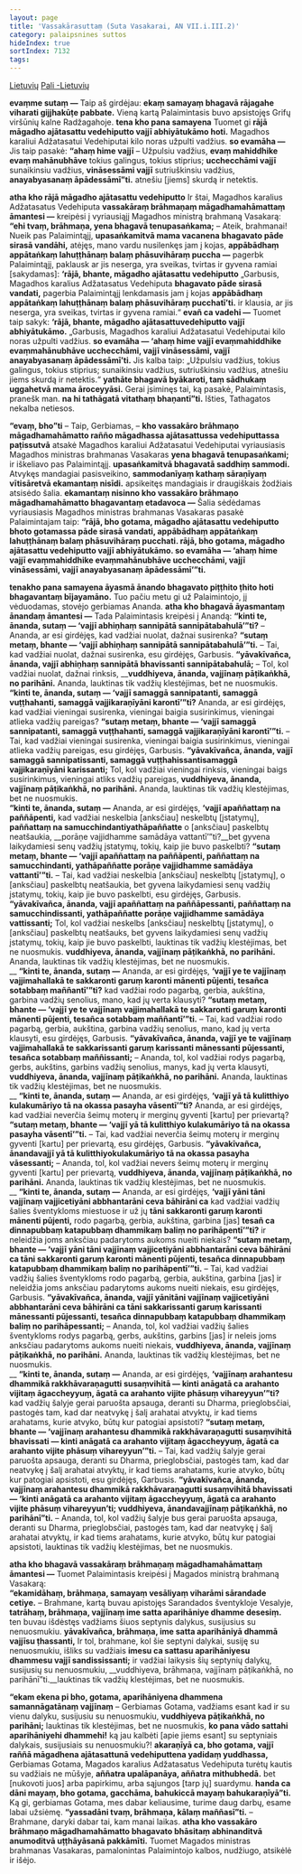 ```yaml
---
layout: page
title: 'Vassakārasuttaṃ (Suta Vasakarai, AN VII.i.III.2)'
category: palaipsnines suttos
hideIndex: true  
sortIndex: 7132
tags:
---
```

<a href="../Vassakārasutta-lt" class="btn btn-primary btn-next">Lietuvių</a>
<a href="../Vassakārasutta-pali" class="btn btn-primary btn-next">Pali -Lietuvių</a> <br />

__evaṃme sutaṃ —__ Taip aš girdėjau: __ekaṃ samayaṃ bhagavā rājagahe viharati gijjhakūṭe pabbate.__ Vieną kartą Palaimintasis buvo apsistojęs Grifų viršūnių kalne Radžagahoje. __tena kho pana samayena__ Tuomet gi __rājā māgadho ajātasattu vedehiputto vajjī abhiyātukāmo hoti.__ Magadhos karaliui Adžatasatui Vedehiputai kilo noras užpulti vadžius. __so evamāha —__ Jis taip pasakė: __“ahaṃ hime vajjī__ – Užpulsiu vadžius, __evaṃ mahiddhike evaṃ mahānubhāve__ tokius galingus, tokius stiprius; __ucchecchāmi vajjī__ sunaikinsiu vadžius, __vināsessāmi vajjī__ sutriuškinsiu vadžius, __anayabyasanaṃ āpādessāmī”ti.__ atnešiu [jiems] skurdą ir netektis.

__atha kho rājā māgadho ajātasattu vedehiputto__ Ir štai, Magadhos karalius Adžatasatus Vedehiputa __vassakāraṃ brāhmaṇaṃ māgadhamahāmattaṃ āmantesi —__ kreipėsi į vyriausiąjį Magadhos ministrą brahmaną Vasakarą: __“ehi tvaṃ, brāhmaṇa, yena bhagavā tenupasaṅkama;__ – Ateik, brahmanai! Nueik pas Palaimintąjį, __upasaṅkamitvā mama vacanena bhagavato pāde sirasā vandāhi,__ atėjęs, mano vardu nusilenkęs jam į kojas, __appābādhaṃ appātaṅkaṃ lahuṭṭhānaṃ balaṃ phāsuvihāraṃ puccha —__ pagerbk Palaimintąjį, paklausk ar jis neserga, yra sveikas, tvirtas ir gyvena ramiai [sakydamas]: __‘rājā, bhante, māgadho ajātasattu vedehiputto__ „Garbusis, Magadhos karalius Adžatasatus Vedehiputa __bhagavato pāde sirasā vandati,__ pagerbia Palaimintąjį lenkdamasis jam į kojas __appābādhaṃ appātaṅkaṃ lahuṭṭhānaṃ balaṃ phāsuvihāraṃ pucchatī’ti.__ ir klausia, ar jis neserga, yra sveikas, tvirtas ir gyvena ramiai.“ __evañ ca vadehi —__ Tuomet taip sakyk: __‘rājā, bhante, māgadho ajātasattuvedehiputto vajjī abhiyātukāmo.__ „Garbusis, Magadhos karaliui Adžatasatui Vedehiputai kilo noras užpulti vadžius. __so evamāha — ‘ahaṃ hime vajjī evaṃmahiddhike evaṃmahānubhāve ucchecchāmi, vajjī vināsessāmi, vajjī anayabyasanaṃ āpādessāmī’ti.__ Jis kalba taip: „Užpulsiu vadžius, tokius galingus, tokius stiprius; sunaikinsiu vadžius, sutriuškinsiu vadžius, atnešiu jiems skurdą ir netektis.“ __yathāte bhagavā byākaroti, taṃ sādhukaṃ uggahetvā mama āroceyyāsi.__ Gerai įsiminęs tai, ką pasakė, Palaimintasis, pranešk man. __na hi tathāgatā vitathaṃ bhaṇantī”ti.__ Išties, Tathagatos nekalba netiesos.

__“evaṃ, bho”ti__ – Taip, Gerbiamas, – __kho vassakāro brāhmaṇo māgadhamahāmatto rañño māgadhassa ajātasattussa vedehiputtassa paṭissutvā__ atsakė Magadhos karaliui Adžatasatui Vedehiputai vyriausiasis Magadhos ministras brahmanas Vasakaras __yena bhagavā tenupasaṅkami;__ ir iškeliavo pas Palaimintąjį. __upasaṅkamitvā bhagavatā saddhiṃ sammodi.__ Atvykęs mandagiai pasisveikino, __sammodanīyaṃ kathaṃ sāraṇīyaṃ vītisāretvā ekamantaṃ nisīdi.__ apsikeitęs mandagiais ir draugiškais žodžiais atsisėdo šalia. __ekamantaṃ nisinno kho vassakāro brāhmaṇo māgadhamahāmatto bhagavantaṃ etadavoca —__ Šalia sėdėdamas vyriausiasis Magadhos ministras brahmanas Vasakaras pasakė Palaimintajam taip: __“rājā, bho gotama, māgadho ajātasattu vedehiputto bhoto gotamassa pāde sirasā vandati, appābādhaṃ appātaṅkaṃ lahuṭṭhānaṃ balaṃ phāsuvihāraṃ pucchati. rājā, bho gotama, māgadho ajātasattu vedehiputto vajjī abhiyātukāmo. so evamāha — ‘ahaṃ hime vajjī evaṃmahiddhike evaṃmahānubhāve ucchecchāmi, vajjī vināsessāmi, vajjī anayabyasanaṃ āpādessāmī’”ti.__

__tenakho pana samayena āyasmā ānando bhagavato piṭṭhito ṭhito hoti bhagavantaṃ bījayamāno.__ Tuo pačiu metu gi už Palaimintojo, jį vėduodamas, stovėjo gerbiamas Ananda. __atha kho bhagavā āyasmantaṃ ānandaṃ āmantesi —__ Tada Palaimintasis kreipėsi į Anandą: __“kinti te, ānanda, sutaṃ — ‘vajjī abhiṇhaṃ sannipātā sannipātabahulā’”ti?__ – Ananda, ar esi girdėjęs, kad vadžiai nuolat, dažnai susirenka? __“sutaṃ metaṃ, bhante — ‘vajjī abhiṇhaṃ sannipātā sannipātabahulā’”ti.__ – Tai, kad vadžiai nuolat, dažnai susirenka, esu girdėjęs, Garbusis. __“yāvakīvañca, ānanda, vajjī abhiṇhaṃ sannipātā bhavissanti sannipātabahulā;__ – Tol, kol vadžiai nuolat, dažnai rinksis, ____vuddhiyeva, ānanda, vajjīnaṃ pāṭikaṅkhā, no parihāni.__ Ananda, lauktinas tik vadžių klestėjimas, bet ne nuosmukis.<br/> __“kinti te, ānanda, sutaṃ — ‘vajjī samaggā sannipatanti, samaggā vuṭṭhahanti, samaggā vajjikaraṇīyāni karontī’”ti?__ Ananda, ar esi girdėjęs, kad vadžiai vieningai susirenka, vieningai baigia susirinkimus, vieningai atlieka vadžių pareigas? __“sutaṃ metaṃ, bhante — ‘vajjī samaggā sannipatanti, samaggā vuṭṭhahanti, samaggā vajjikaraṇīyāni karontī’”ti.__ – Tai, kad vadžiai vieningai susirenka, vieningai baigia susirinkimus, vieningai atlieka vadžių pareigas, esu girdėjęs, Garbusis. __“yāvakīvañca, ānanda, vajjī samaggā sannipatissanti, samaggā vuṭṭhahissantisamaggā vajjikaraṇīyāni karissanti;__ Tol, kol vadžiai vieningai rinksis, vieningai baigs susirinkimus, vieningai atliks vadžių pareigas, __vuddhiyeva, ānanda, vajjīnaṃ pāṭikaṅkhā, no parihāni.__ Ananda, lauktinas tik vadžių klestėjimas, bet ne nuosmukis.<br/>__“kinti te, ānanda, sutaṃ —__ Ananda, ar esi girdėjęs, __‘vajjī apaññattaṃ na paññāpenti,__ kad vadžiai neskelbia [anksčiau] neskelbtų [įstatymų], __paññattaṃ na samucchindantiyathāpaññatte__ o [anksčiau] paskelbtų neatšaukia, __porāṇe vajjidhamme samādāya vattantī’”ti?__bet gyvena laikydamiesi senų vadžių įstatymų, tokių, kaip jie buvo paskelbti? __“sutaṃ metaṃ, bhante — ‘vajjī apaññattaṃ na paññāpenti, paññattaṃ na samucchindanti, yathāpaññatte porāṇe vajjidhamme samādāya vattantī’”ti.__ – Tai, kad vadžiai neskelbia [anksčiau] neskelbtų [įstatymų], o [anksčiau] paskelbtų neatšaukia, bet gyvena laikydamiesi senų vadžių įstatymų, tokių, kaip jie buvo paskelbti, esu girdėjęs, Garbusis. __“yāvakīvañca, ānanda, vajjī apaññattaṃ na paññāpessanti, paññattaṃ na samucchindissanti, yathāpaññatte porāṇe vajjidhamme samādāya vattissanti;__ Tol, kol vadžiai neskelbs [anksčiau] neskelbtų [įstatymų], o [anksčiau] paskelbtų neatšauks, bet gyvens laikydamiesi senų vadžių įstatymų, tokių, kaip jie buvo paskelbti, lauktinas tik vadžių klestėjimas, bet ne nuosmukis. __vuddhiyeva, ānanda, vajjīnaṃ pāṭikaṅkhā, no parihāni.__ Ananda, lauktinas tik vadžių klestėjimas, bet ne nuosmukis.<br/> __
__“kinti te, ānanda, sutaṃ —__ Ananda, ar esi girdėjęs, __‘vajjī ye te vajjīnaṃ vajjimahallakā te sakkaronti garuṃ karonti mānenti pūjenti, tesañca sotabbaṃ maññantī’”ti?__ kad vadžiai rodo pagarbą, gerbia, aukština, garbina vadžių senolius, mano, kad jų verta klausyti? __“sutaṃ metaṃ, bhante — ‘vajjī ye te vajjīnaṃ vajjimahallakā te sakkaronti garuṃ karonti mānenti pūjenti, tesañca sotabbaṃ maññantī’”ti.__ – Tai, kad vadžiai rodo pagarbą, gerbia, aukština, garbina vadžių senolius, mano, kad jų verta klausyti, esu girdėjęs, Garbusis. __“yāvakīvañca, ānanda, vajjī ye te vajjīnaṃ vajjimahallakā te sakkarissanti garuṃ karissanti mānessanti pūjessanti, tesañca sotabbaṃ maññissanti;__ – Ananda, tol, kol vadžiai rodys pagarbą, gerbs, aukštins, garbins vadžių senolius, manys, kad jų verta klausyti, __vuddhiyeva, ānanda, vajjīnaṃ pāṭikaṅkhā, no parihāni.__ Ananda, lauktinas tik vadžių klestėjimas, bet ne nuosmukis.<br/> __
__“kinti te, ānanda, sutaṃ —__ Ananda, ar esi girdėjęs, __‘vajjī yā tā kulitthiyo kulakumāriyo tā na okassa pasayha vāsentī’”ti?__ Ananda, ar esi girdėjęs, kad vadžiai neverčia šeimų moterų ir merginų gyventi [kartu] per prievartą? __“sutaṃ metaṃ, bhante — ‘vajjī yā tā kulitthiyo kulakumāriyo tā na okassa pasayha vāsentī’”ti.__ – Tai, kad vadžiai neverčia šeimų moterų ir merginų gyventi [kartu] per prievartą, esu girdėjęs, Garbusis. __“yāvakīvañca, ānandavajjī yā tā kulitthiyokulakumāriyo tā na okassa pasayha vāsessanti;__ – Ananda, tol, kol vadžiai nevers šeimų moterų ir merginų gyventi [kartu] per prievartą, __vuddhiyeva, ānanda, vajjīnaṃ pāṭikaṅkhā, no parihāni.__ Ananda, lauktinas tik vadžių klestėjimas, bet ne nuosmukis.<br/> __
__“kinti te, ānanda, sutaṃ —__ Ananda, ar esi girdėjęs, __‘vajjī yāni tāni vajjīnaṃ vajjicetiyāni abbhantarāni ceva bāhirāni ca__ kad vadžiai vadžių šalies šventykloms miestuose ir už jų __tāni sakkaronti garuṃ karonti mānenti pūjenti,__ rodo pagarbą, gerbia, aukština, garbina [jas] __tesañ ca dinnapubbaṃ katapubbaṃ dhammikaṃ baliṃ no parihāpentī’”ti?__  ir neleidžia joms anksčiau padarytoms aukoms nueiti niekais? __“sutaṃ metaṃ, bhante — ‘vajjī yāni tāni vajjīnaṃ vajjicetiyāni abbhantarāni ceva bāhirāni ca tāni sakkaronti garuṃ karonti mānenti pūjenti, tesañca dinnapubbaṃ katapubbaṃ dhammikaṃ baliṃ no parihāpentī’”ti.__ – Tai, kad vadžiai vadžių šalies šventykloms rodo pagarbą, gerbia, aukština, garbina [jas] ir neleidžia joms anksčiau padarytoms aukoms nueiti niekais, esu girdėjęs, Garbusis. __“yāvakīvañca, ānanda, vajjī yānitāni vajjīnaṃ vajjicetiyāni abbhantarāni ceva bāhirāni ca tāni sakkarissanti garuṃ karissanti mānessanti pūjessanti, tesañca dinnapubbaṃ katapubbaṃ dhammikaṃ baliṃ no parihāpessanti;__ – Ananda, tol, kol vadžiai vadžių šalies šventykloms rodys pagarbą, gerbs, aukštins, garbins [jas] ir neleis joms anksčiau padarytoms aukoms nueiti niekais, __vuddhiyeva, ānanda, vajjīnaṃ pāṭikaṅkhā, no parihāni.__ Ananda, lauktinas tik vadžių klestėjimas, bet ne nuosmukis.<br/> __
__“kinti te, ānanda, sutaṃ —__ Ananda, ar esi girdėjęs, __‘vajjīnaṃ arahantesu dhammikā rakkhāvaraṇagutti susaṃvihitā — kinti anāgatā ca arahanto vijitaṃ āgaccheyyuṃ, āgatā ca arahanto vijite phāsuṃ vihareyyun’”ti?__ kad vadžių šalyje gerai paruošta apsauga, deranti su Dharma, prieglobsčiai, pastogės tam, kad dar neatvykę į šalį arahatai atvyktų, ir kad tiems arahatams, kurie atvyko, būtų kur patogiai apsistoti? __“sutaṃ metaṃ, bhante — ‘vajjīnaṃ arahantesu dhammikā rakkhāvaraṇagutti susaṃvihitā bhavissati — kinti anāgatā ca arahanto vijitaṃ āgaccheyyuṃ, āgatā ca arahanto vijite phāsuṃ vihareyyun’”ti.__ – Tai, kad vadžių šalyje gerai paruošta apsauga, deranti su Dharma, prieglobsčiai, pastogės tam, kad dar neatvykę į šalį arahatai atvyktų, ir kad tiems arahatams, kurie atvyko, būtų kur patogiai apsistoti, esu girdėjęs, Garbusis. __“yāvakīvañca, ānanda, vajjīnaṃ arahantesu dhammikā rakkhāvaraṇagutti susaṃvihitā bhavissati — ‘kinti anāgatā ca arahanto vijitaṃ āgaccheyyuṃ, āgatā ca arahanto vijite phāsuṃ vihareyyun’ti; vuddhiyeva, ānandavajjīnaṃ pāṭikaṅkhā, no parihānī”ti.__ – Ananda, tol, kol vadžių šalyje bus gerai paruošta apsauga, deranti su Dharma, prieglobsčiai, pastogės tam, kad dar neatvykę į šalį arahatai atvyktų, ir kad tiems arahatams, kurie atvyko, būtų kur patogiai apsistoti, lauktinas tik vadžių klestėjimas, bet ne nuosmukis.

__atha kho bhagavā vassakāraṃ brāhmaṇaṃ māgadhamahāmattaṃ āmantesi —__ Tuomet Palaimintasis kreipėsi į Magados ministrą brahmaną Vasakarą:<br/> __“ekamidāhaṃ, brāhmaṇa, samayaṃ vesāliyaṃ viharāmi sārandade cetiye.__ – Brahmane, kartą buvau apistojęs Sarandados šventykloje Vesalyje, __tatrāhaṃ, brāhmaṇa, vajjīnaṃ ime satta aparihāniye dhamme desesiṃ.__ ten buvau išdėstęs vadžiams šiuos septynis dalykus, susijusius su nenuosmukiu. __yāvakīvañca, brāhmaṇa, ime satta aparihāniyā dhammā vajjīsu ṭhassanti,__ Ir tol, brahmane, kol šie septyni dalykai, susiję su nenuosmukiu, išliks su vadžiais __imesu ca sattasu aparihāniyesu dhammesu vajjī sandississanti;__ ir vadžiai laikysis šių septynių dalykų, susijusių su nenuosmukiu, __vuddhiyeva, brāhmaṇa, vajjīnaṃ pāṭikaṅkhā, no parihānī”ti.__lauktinas tik vadžių klestėjimas, bet ne nuosmukis.

__“ekam ekena pi bho, gotama, aparihāniyena dhammena samannāgatānaṃ vajjīnaṃ__ – Gerbiamas Gotama, vadžiams esant kad ir su vienu dalyku, susijusiu su nenuosmukiu, __vuddhiyeva pāṭikaṅkhā, no parihāni;__ lauktinas tik klestėjimas, bet ne nuosmukis, __ko pana vādo sattahi aparihāniyehi dhammehi!__ ką jau kalbėti [apie jiems esant] su septyniais dalykais, susijusiais su nenuosmukiu?! __akaraṇīyā ca, bho gotama, vajjī raññā māgadhena ajātasattunā vedehiputtena yadidaṃ yuddhassa,__ Gerbiamas Gotama, Magados karalius Adžatasatus Vedehiputa turėtų kautis su vadžiais ne mūšyje, __aññatra upalāpanāya, aññatra mithubhedā.__ bet [nukovoti juos] arba papirkimu, arba sąjungos [tarp jų] suardymu. __handa ca dāni mayaṃ, bho gotama, gacchāma, bahukiccā mayaṃ bahukaraṇīyā”ti.__ Ką gi, gerbiamas Gotama, mes dabar keliausime, turime daug darbų, esame labai užsiėmę. __“yassadāni tvaṃ, brāhmaṇa, kālaṃ maññasī”ti.__ – Brahmane, daryki dabar tai, kam manai laikas. __atha kho vassakāro brāhmaṇo māgadhamahāmatto bhagavato bhāsitaṃ abhinanditvā anumoditvā uṭṭhāyāsanā pakkāmīti.__ Tuomet Magados ministras brahmanas Vasakaras, pamalonintas Palaimintojo kalbos, nudžiugo, atsikėlė ir išėjo.